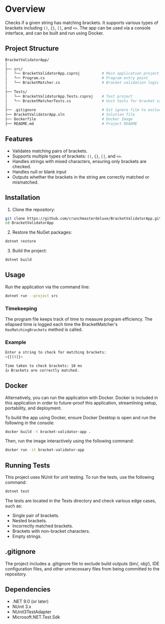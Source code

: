 # Overview

Checks if a given string has matching brackets. It supports various types of brackets including `()`, `{}`, `[]`, and `<>`. The app can be used via a console interface, and can be built and run using Docker.

## Project Structure

```bash
BracketValidatorApp/
│
├── src/
│   └── BracketValidatorApp.csproj          # Main application project
│   └── Program.cs                          # Program entry point
│   └── BracketMatcher.cs                   # Bracket validation logic
│
├── Tests/
│   └── BracketValidatorApp.Tests.csproj    # Test project
│   └── BracketMatcherTests.cs              # Unit tests for bracket validation
│
├── .gitignore                              # Git ignore file to exclude unnecessary files
├── BracketValidatorApp.sln                 # Solution file
├── Dockerfile                              # Docker Image
├── README.md                               # Project README
```

## Features

- Validates matching pairs of brackets.
- Supports multiple types of brackets: `()`, `{}`, `[]`, and `<>`.
- Handles strings with mixed characters, ensuring only brackets are checked.
- Handles null or blank input
- Outputs whether the brackets in the string are correctly matched or mismatched.

## Installation

1. Clone the repository:
```bash
git clone https://github.com/crunchmasterdeluxe/BracketValidatorApp.git
cd BracketValidatorApp
```

2. Restore the NuGet packages:
```bash
dotnet restore
```

3. Build the project:
```bash
dotnet build
```

## Usage

Run the application via the command line:
```bash 
dotnet run --project src
```

### Timekeeping

The program file keeps track of time to measure program efficiency. The ellapsed time is logged each time the BracketMatcher's `HasMatchingBrackets` method is called.

### Example

```bash
Enter a string to check for matching brackets:
<{[()]}>

Time taken to check brackets: 10 ms
👍 Brackets are correctly matched.
```

## Docker

Alternatively, you can run the application with Docker. Docker is included in this application in order to future-proof this application, streamlining setup, portability, and deployment. 

To build the app using Docker, ensure Docker Desktop is open and run the following in the console:

```bash
docker build -t bracket-validator-app .
```

Then, run the image interactively using the following command:
```bash
docker run -it bracket-validator-app
```

## Running Tests

This project uses NUnit for unit testing. To run the tests, use the following command:
```bash
dotnet test
```

The tests are located in the Tests directory and check various edge cases, such as:

- Single pair of brackets.
- Nested brackets.
- Incorrectly matched brackets.
- Brackets with non-bracket characters.
- Empty strings.

## .gitignore

The project includes a .gitignore file to exclude build outputs (bin/, obj/), IDE configuration files, and other unnecessary files from being committed to the repository.

## Dependencies

- .NET 9.0 (or later)
- NUnit 3.x
- NUnit3TestAdapter
- Microsoft.NET.Test.Sdk
